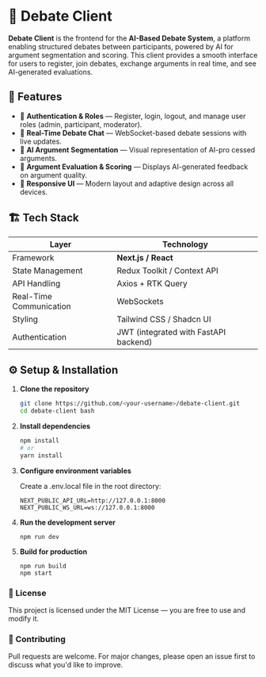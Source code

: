 # 🧠 Debate Client

**Debate Client** is the frontend for the **AI-Based Debate System**, a platform enabling structured debates between participants, powered by AI for argument segmentation and scoring. This client provides a smooth interface for users to register, join debates, exchange arguments in real time, and see AI-generated evaluations.

## 🚀 Features
- 🔐 **Authentication & Roles** — Register, login, logout, and manage user roles (admin, participant, moderator).
- 💬 **Real-Time Debate Chat** — WebSocket-based debate sessions with live updates.
- 🧩 **AI Argument Segmentation** — Visual representation of AI-pro
cessed arguments.
- 🧮 **Argument Evaluation & Scoring** — Displays AI-generated feedback on argument quality.
- 🎨 **Responsive UI** — Modern layout and adaptive design across all devices.

## 🏗️ Tech Stack
| Layer | Technology |
|-------|-------------|
| Framework | **Next.js / React** |
| State Management | Redux Toolkit / Context API |
| API Handling | Axios + RTK Query |
| Real-Time Communication | WebSockets |
| Styling | Tailwind CSS / Shadcn UI |
| Authentication | JWT (integrated with FastAPI backend) |

## ⚙️ Setup & Installation

1. **Clone the repository**
   ```bash
   git clone https://github.com/<your-username>/debate-client.git
   cd debate-client bash
   ```

2. **Install dependencies**
    ```bash 
    npm install
    # or
    yarn install
    ```
3. **Configure environment variables**
    
    Create a .env.local file in the root directory:

    ```
    NEXT_PUBLIC_API_URL=http://127.0.0.1:8000
    NEXT_PUBLIC_WS_URL=ws://127.0.0.1:8000
    ```
4. **Run the development server**
    ```
    npm run dev
    ```
5. **Build for production**
    ```
    npm run build
    npm start
    ```
### 🧾 License
This project is licensed under the MIT License — you are free to use and modify it.

### 🤝 Contributing

Pull requests are welcome. For major changes, please open an issue first to discuss what you'd like to improve.


